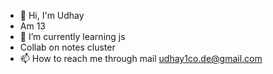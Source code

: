 - 👋 Hi, I'm Udhay
- Am 13 
- 🌱 I’m currently learning js
- Collab on notes cluster
- 📫 How to reach me through mail udhay1co.de@gmail.com

<!---
code123841/code123841 is a ✨ special ✨ repository because its `README.md` (this file) appears on your GitHub profile.
You can click the Preview link to take a look at your changes.
--->
